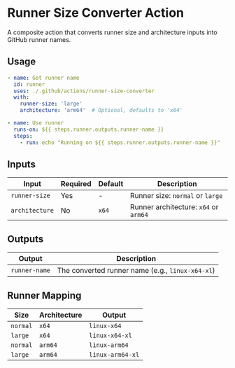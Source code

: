 # Runner Size Converter Action

A composite action that converts runner size and architecture inputs into GitHub runner names.

## Usage

```yaml
- name: Get runner name
  id: runner
  uses: ./.github/actions/runner-size-converter
  with:
    runner-size: 'large'
    architecture: 'arm64'  # Optional, defaults to 'x64'

- name: Use runner
  runs-on: ${{ steps.runner.outputs.runner-name }}
  steps:
    - run: echo "Running on ${{ steps.runner.outputs.runner-name }}"
```

## Inputs

| Input | Required | Default | Description |
|-------|----------|---------|-------------|
| `runner-size` | Yes | - | Runner size: `normal` or `large` |
| `architecture` | No | `x64` | Runner architecture: `x64` or `arm64` |

## Outputs

| Output | Description |
|--------|-------------|
| `runner-name` | The converted runner name (e.g., `linux-x64-xl`) |

## Runner Mapping

| Size | Architecture | Output |
|------|--------------|--------|
| `normal` | `x64` | `linux-x64` |
| `large` | `x64` | `linux-x64-xl` |
| `normal` | `arm64` | `linux-arm64` |
| `large` | `arm64` | `linux-arm64-xl` |